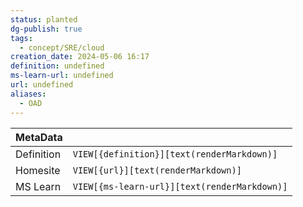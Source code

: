 ```yaml
---
status: planted
dg-publish: true
tags:
  - concept/SRE/cloud
creation_date: 2024-05-06 16:17
definition: undefined
ms-learn-url: undefined
url: undefined
aliases:
  - OAD
---
```


| MetaData   |                                              |
| ---------- | -------------------------------------------- |
| Definition | `VIEW[{definition}][text(renderMarkdown)]`   |
| Homesite   | `VIEW[{url}][text(renderMarkdown)]`          |
| MS Learn   | `VIEW[{ms-learn-url}][text(renderMarkdown)]` |
